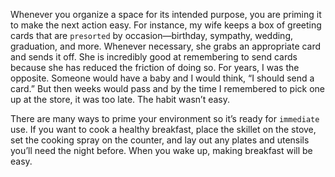 Whenever you organize a space for its intended purpose, you are
priming it to make the next action easy. For instance, my wife keeps a
box of greeting cards that are `presorted` by occasion—birthday,
sympathy, wedding, graduation, and more. Whenever necessary, she
grabs an appropriate card and sends it off. She is incredibly good at
remembering to send cards because she has reduced the friction of
doing so. For years, I was the opposite. Someone would have a baby
and I would think, “I should send a card.” But then weeks would pass
and by the time I remembered to pick one up at the store, it was too
late. The habit wasn’t easy.

There are many ways to prime your environment so it’s ready for
`immediate` use. If you want to cook a healthy breakfast, place the
skillet on the stove, set the cooking spray on the counter, and lay out
any plates and utensils you’ll need the night before. When you wake
up, making breakfast will be easy.